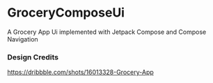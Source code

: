 # GroceryComposeUi
A Grocery App Ui implemented with Jetpack Compose and Compose Navigation

### Design Credits
https://dribbble.com/shots/16013328-Grocery-App
